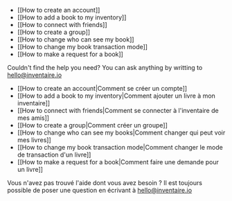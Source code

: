 <!-- LANG:EN, title="Frequently Asked Questions"-->

* [[How to create an account]]
* [[How to add a book to my inventory]]
* [[How to connect with friends]]
* [[How to create a group]]
* [[How to change who can see my book]]
* [[How to change my book transaction mode]]
* [[How to make a request for a book]]

Couldn't find the help you need? You can ask anything by writting to [hello@inventaire.io](mailto:hello@inventaire.io)

<!-- LANG:FR, title="Foire Aux Questions"-->

* [[How to create an account|Comment se créer un compte]]
* [[How to add a book to my inventory|Comment ajouter un livre à mon inventaire]]
* [[How to connect with friends|Comment se connecter à l'inventaire de mes amis]]
* [[How to create a group|Comment créer un groupe]]
* [[How to change who can see my books|Comment changer qui peut voir mes livres]]
* [[How to change my book transaction mode|Comment changer le mode de transaction d'un livre]]
* [[How to make a request for a book|Comment faire une demande pour un livre]]

Vous n'avez pas trouvé l'aide dont vous avez besoin ? Il est toujours possible de poser une question en écrivant à [hello@inventaire.io](mailto:hello@inventaire.io)